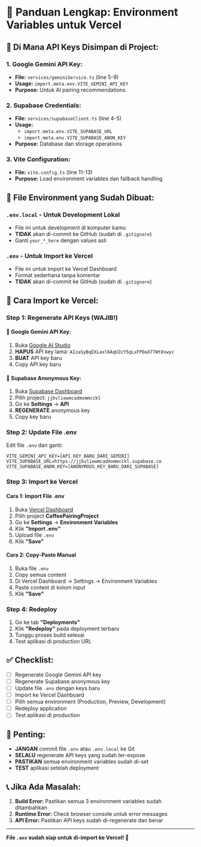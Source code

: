 # 🔐 Panduan Lengkap: Environment Variables untuk Vercel

## 📍 **Di Mana API Keys Disimpan di Project:**

### **1. Google Gemini API Key:**
- **File:** `services/geminiService.ts` (line 5-9)
- **Usage:** `import.meta.env.VITE_GEMINI_API_KEY`
- **Purpose:** Untuk AI pairing recommendations

### **2. Supabase Credentials:**
- **File:** `services/supabaseClient.ts` (line 4-5)
- **Usage:** 
  - `import.meta.env.VITE_SUPABASE_URL`
  - `import.meta.env.VITE_SUPABASE_ANON_KEY`
- **Purpose:** Database dan storage operations

### **3. Vite Configuration:**
- **File:** `vite.config.ts` (line 11-13)
- **Purpose:** Load environment variables dan fallback handling

## 📁 **File Environment yang Sudah Dibuat:**

### **`.env.local`** - Untuk Development Lokal
- File ini untuk development di komputer kamu
- **TIDAK** akan di-commit ke GitHub (sudah di `.gitignore`)
- Ganti `your_*_here` dengan values asli

### **`.env`** - Untuk Import ke Vercel
- File ini untuk import ke Vercel Dashboard
- Format sederhana tanpa komentar
- **TIDAK** akan di-commit ke GitHub (sudah di `.gitignore`)

## 🚀 **Cara Import ke Vercel:**

### **Step 1: Regenerate API Keys (WAJIB!)**

#### **🔄 Google Gemini API Key:**
1. Buka [Google AI Studio](https://makersuite.google.com/app/apikey)
2. **HAPUS** API key lama: `AIzaSyBqEXLaxl6AqUZcY5qLxFPDaX77Wt8swyc`
3. **BUAT** API key baru
4. Copy API key baru

#### **🔄 Supabase Anonymous Key:**
1. Buka [Supabase Dashboard](https://supabase.com/dashboard)
2. Pilih project: `jjbvliewmcadmxmmcckl`
3. Go ke **Settings** → **API**
4. **REGENERATE** anonymous key
5. Copy key baru

### **Step 2: Update File .env**

Edit file `.env` dan ganti:
```
VITE_GEMINI_API_KEY=[API_KEY_BARU_DARI_GEMINI]
VITE_SUPABASE_URL=https://jjbvliewmcadmxmmcckl.supabase.co
VITE_SUPABASE_ANON_KEY=[ANONYMOUS_KEY_BARU_DARI_SUPABASE]
```

### **Step 3: Import ke Vercel**

#### **Cara 1: Import File .env**
1. Buka [Vercel Dashboard](https://vercel.com/dashboard)
2. Pilih project **CaffeePairingProject**
3. Go ke **Settings** → **Environment Variables**
4. Klik **"Import .env"**
5. Upload file `.env`
6. Klik **"Save"**

#### **Cara 2: Copy-Paste Manual**
1. Buka file `.env`
2. Copy semua content
3. Di Vercel Dashboard → Settings → Environment Variables
4. Paste content di kolom input
5. Klik **"Save"**

### **Step 4: Redeploy**

1. Go ke tab **"Deployments"**
2. Klik **"Redeploy"** pada deployment terbaru
3. Tunggu proses build selesai
4. Test aplikasi di production URL

## ✅ **Checklist:**

- [ ] Regenerate Google Gemini API key
- [ ] Regenerate Supabase anonymous key
- [ ] Update file `.env` dengan keys baru
- [ ] Import ke Vercel Dashboard
- [ ] Pilih semua environment (Production, Preview, Development)
- [ ] Redeploy application
- [ ] Test aplikasi di production

## 🚨 **Penting:**

- **JANGAN** commit file `.env` atau `.env.local` ke Git
- **SELALU** regenerate API keys yang sudah ter-expose
- **PASTIKAN** semua environment variables sudah di-set
- **TEST** aplikasi setelah deployment

## 📞 **Jika Ada Masalah:**

1. **Build Error:** Pastikan semua 3 environment variables sudah ditambahkan
2. **Runtime Error:** Check browser console untuk error messages
3. **API Error:** Pastikan API keys sudah di-regenerate dan benar

---

**File `.env` sudah siap untuk di-import ke Vercel! 🎯**
